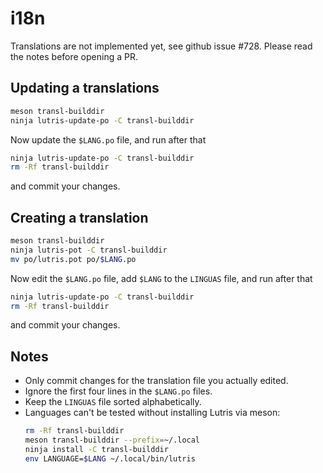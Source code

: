 # i18n

Translations are not implemented yet, see github issue #728. Please read the notes before opening a PR.

## Updating a translations

```bash
meson transl-builddir
ninja lutris-update-po -C transl-builddir
```
Now update the `$LANG.po` file, and run after that
```bash
ninja lutris-update-po -C transl-builddir
rm -Rf transl-builddir
```
and commit your changes.

## Creating a translation

```bash
meson transl-builddir
ninja lutris-pot -C transl-builddir
mv po/lutris.pot po/$LANG.po
```
Now edit the `$LANG.po` file, add `$LANG` to the `LINGUAS` file, and run after that
```bash
ninja lutris-update-po -C transl-builddir
rm -Rf transl-builddir
```
and commit your changes.

## Notes

- Only commit changes for the translation file you actually edited.
- Ignore the first four lines in the `$LANG.po` files.
- Keep the `LINGUAS` file sorted alphabetically.
- Languages can't be tested without installing Lutris via meson:
  ```bash
  rm -Rf transl-builddir
  meson transl-builddir --prefix=~/.local
  ninja install -C transl-builddir
  env LANGUAGE=$LANG ~/.local/bin/lutris
  ```
